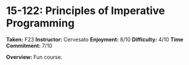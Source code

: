 # 15-122: Principles of Imperative Programming

__Taken:__ F23
__Instructor:__ Cervesato
__Enjoyment:__ 8/10
__Difficulty:__ 4/10
__Time Commitment:__ 7/10

__Overview:__ Fun course.

